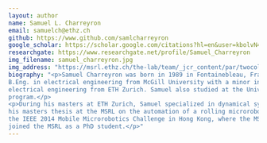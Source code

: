 ```yaml
---
layout: author
name: Samuel L. Charreyron
email: samuelch@ethz.ch
github: https://www.github.com/samlcharreyron
google_scholar: https://scholar.google.com/citations?hl=en&user=kbolvN4AAAAJ
researchgate: https://www.researchgate.net/profile/Samuel_Charreyron
img_filename: samuel_charreyron.jpg
img_address: "https://msrl.ethz.ch/the-lab/team/_jcr_content/par/twocolumn_1951299048/par_right/textimage_430348262/image.imageformat.lightbox.1392848863.jpg"
biography: "<p>Samuel Charreyron was born in 1989 in Fontainebleau, France, to French and American parents. He obtained a
B.Eng. in electrical engineering from McGill University with a minor in technological entrepreneurship, and a MSc in
electrical engineering from ETH Zurich. Samuel also studied at the University of Auckland as part of an exchange
program.</p>
<p>During his masters at ETH Zurich, Samuel specialized in dynamical systems, control theory, and computer vision. He wrote
his masters thesis at the MSRL on the automation of a rolling microrobot in cluttered environments and participated in
the IEEE 2014 Mobile Microrobotics Challenge in Hong Kong, where the MSRL obtained first place. In October 2014, Samuel
joined the MSRL as a PhD student.</p>"
---
```

